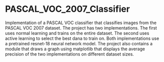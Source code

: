 # PASCAL_VOC_2007_Classifier
Implementation of a PASCAL VOC classifier that classifies images from the PASCAL VOC 2007 dataset. The project has two implementations. The first uses normal learning and trains on the entire dataset. The second uses active learning to select the best dana to train on. Both implementations use a pretrained resnet-18 neural network model. The project also contains a module that draws a graph using matplotlib that displays the average precision of the two implementations on different dataset sizes.
